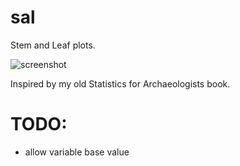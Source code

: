 # sal
Stem and Leaf plots.

![screenshot]("screenshot.png")

Inspired by my old Statistics for Archaeologists book.

# TODO:
- allow variable base value
